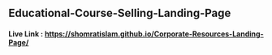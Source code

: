 ## Educational-Course-Selling-Landing-Page
#### Live Link : https://shomratislam.github.io/Corporate-Resources-Landing-Page/
